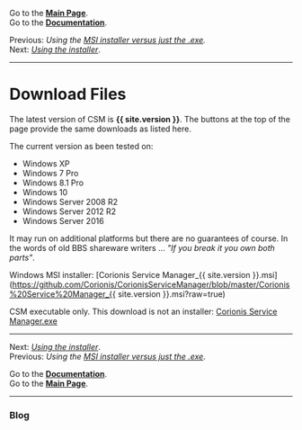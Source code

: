 Go to the [**Main Page**](index).<br/>
Go to the [**Documentation**](help).

Previous: *Using the [MSI installer versus just the .exe](msi-vs-exe.md).*<br/>
Next: *[Using the installer](usinginstaller)*.

---

# Download Files
The latest version of CSM is **{{ site.version }}**. The buttons at the top of the page provide the same downloads as listed here.

The current version as been tested on:
 * Windows XP
 * Windows 7 Pro
 * Windows 8.1 Pro
 * Windows 10
 * Windows Server 2008 R2
 * Windows Server 2012 R2
 * Windows Server 2016

It may run on additional platforms but there are no guarantees
of course. In the words of old BBS shareware writers ... *"If you break it you own both parts"*.

Windows MSI installer: [Corionis Service Manager_{{ site.version }}.msi](https://github.com/Corionis/CorionisServiceManager/blob/master/Corionis%20Service%20Manager_{{ site.version }}.msi?raw=true)

CSM executable only. This download is not an installer: [Corionis Service Manager.exe](https://github.com/Corionis/CorionisServiceManager/blob/master/Corionis%20Service%20Manager.exe?raw=true)

---

Next: *[Using the installer](usinginstaller)*.<br/>
Previous: *Using the [MSI installer versus just the .exe](msi-vs-exe.md)*.

Go to the [**Documentation**](help).<br/>
Go to the [**Main Page**](index).

---

### Blog
